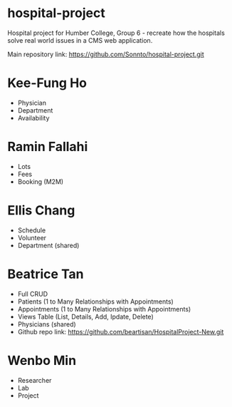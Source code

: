 # hospital-project
Hospital project for Humber College, Group 6 - recreate how the hospitals solve real world issues in a CMS web application.

Main repository link: https://github.com/Sonnto/hospital-project.git

# Kee-Fung Ho
- Physician
- Department
- Availability

# Ramin Fallahi
- Lots
- Fees
- Booking (M2M)

# Ellis Chang
- Schedule
- Volunteer
- Department (shared)

# Beatrice Tan
- Full CRUD
- Patients (1 to Many Relationships with Appointments)
- Appointments (1 to Many Relationships with Appointments)
- Views Table (List, Details, Add, Ipdate, Delete)
- Physicians (shared)
- Github repo link: https://github.com/beartisan/HospitalProject-New.git

# Wenbo Min
- Researcher
- Lab
- Project
